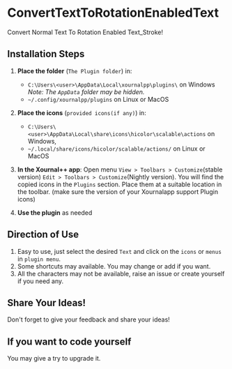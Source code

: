 # ConvertTextToRotationEnabledText

Convert Normal Text To Rotation Enabled Text_Stroke!

## Installation Steps

1. **Place the folder** (`The Plugin folder`) in:
   - `C:\Users\<user>\AppData\Local\xournalpp\plugins\` on Windows 
     *Note: The `AppData` folder may be hidden.*
   - `~/.config/xournalpp/plugins` on Linux or MacOS

1. **Place the icons** (`provided icons(if any)`) in:
   - `C:\Users\<user>\AppData\Local\share\icons\hicolor\scalable\actions` on Windows,
   - `~/.local/share/icons/hicolor/scalable/actions/` on Linux or MacOS

2. **In the Xournal++ app**:
  Open menu `View > Toolbars > Customize`(stable version) `Edit > Toolbars > Customize`(Nightly version). You will find the copied icons in the `Plugins` section. Place them at a suitable location in the toolbar. (make sure the version of your Xournalapp support Plugin icons)

3. **Use the plugin** as needed


## Direction of Use

1. Easy to use, just select the desired `Text` and click on the `icons` or `menus` in `plugin menu`.
2. Some shortcuts may available. You may change or add if you want.
3. All the characters may not be available, raise an issue or create yourself if you need any.

## Share Your Ideas!
Don't forget to give your feedback and share your ideas!

## If you want to code yourself

You may give a try to upgrade it.
